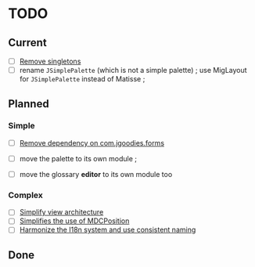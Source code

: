 # TODO

## Current

- [ ] [Remove singletons](./toto20230607-001.md)
- [ ] rename `JSimplePalette` (which is not a simple palette) ; use MigLayout for `JSimplePalette` instead of Matisse ;
## Planned

### Simple
- [ ] [Remove dependency on com.jgoodies.forms](./todo20200622-001.md)
- [ ]  move the palette to its own module ;
- [ ]  move the glossary **editor** to its own module too


### Complex
- [ ] [Simplify view architecture](./todo20200622-002.md)
- [ ] [Simplifies the use of MDCPosition](./todo20200622-003.md)
- [ ] [Harmonize the I18n system and use consistent naming](./todo20200622-004.md)

## Done

